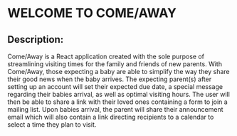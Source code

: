# WELCOME TO COME/AWAY

## Description: 
Come/Away is a React application created with the sole purpose of streamlining visiting times for the family and friends of new parents. With Come/Away, those expecting a baby are able to simplify the way they share their good news when the baby arrives. The expecting parent(s) after setting up an account will set their expected due date, a special message regarding their babies arrival, as well as optimal visiting hours. The user will then be able to share a link with their loved ones containing a form to join a mailing list. Upon babies arrival, the parent will share their announcement email which will also contain a link directing recipients to a calendar to select a time they plan to visit. 
